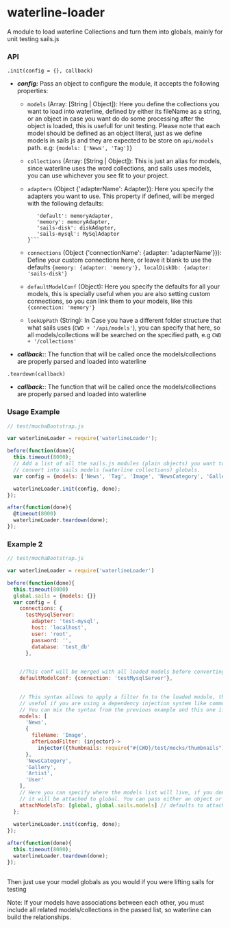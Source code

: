 # waterline-loader
A module to load waterline Collections and turn them into globals, mainly for unit testing sails.js

### API
`.init(config = {}, callback)`
- ***config:***
Pass an object to configure the module, it accepts the following properties:

  - `models` (Array: [String | Object]): Here you define the collections you want
  to load into waterline, defined by either its fileName as a string, or an object in
  case you want do do some processing after the object is loaded, this is usefull for
  unit testing. Please note that each model should be defined as an object literal, just
  as we define models in sails js and they are expected to be store on `api/models` path.
  e.g: `{models: ['News', 'Tag']}`
  - `collections` (Array: [String | Object]): This is just an alias for models, since waterline
  uses the word collections, and sails uses models, you can use whichever you see fit to your project.
  - `adapters` (Object {'adapterName': Adapter}): Here you specify the adapters you want to use. This
  property if defined, will be merged with the following defaults:

    ```{
       'default': memoryAdapter,
       'memory': memoryAdapter,
       'sails-disk': diskAdapter,
       'sails-mysql': MySqlAdapter
    }```
  
  - `connections` (Object {'connectionName': {adapter: 'adapterName'}}): Define your custom connections here,
  or leave it blank to use the defaults ```{memory: {adapter: 'memory'}, localDiskDb: {adapter: 'sails-disk'}```
  - `defaultModelConf` (Object): Here you specify the defaults for all your models, this is specially useful when
  you are also setting custom connections, so you can link them to your models, like this `{connection: 'memory'}`
  - `lookUpPath` (String): In Case you have a different folder structure that what sails uses (`CWD + '/api/models'`),
  you can specify that here, so all models/collections will be searched on the specified path, e.g `CWD + '/collections'`
  
- ***callback:***: The function that will be called once the models/collections are properly parsed and loaded into
waterline

`.teardown(callback)`
- ***callback:***: The function that will be called once the models/collections are properly parsed and loaded into
waterline

### Usage Example


```javascript
// test/mochaBootstrap.js

var waterlineLoader = require('waterlineLoader');

before(function(done){
  this.timeout(8000);
  // Add a list of all the sails.js modules (plain objects) you want to
  // convert into sails models (waterline collections) globals.
  var config = {models: ['News', 'Tag', 'Image', 'NewsCategory', 'Gallery', 'Artist', 'User']}  

  waterlineLoader.init(config, done);
});  

after(function(done){
  @timeout(8000)
  waterlineLoader.teardown(done);
});  
```

### Example 2

```javascript
// test/mochaBootstrap.js

var waterlineLoader = require('waterlineLoader')

before(function(done){
  this.timeout(8000)
  global.sails = {models: {}}
  var config = {
    connections: {
      testMysqlServer:
        adapter: 'test-mysql',
        host: 'localhost',
        user: 'root',
        password: '',
        database: 'test_db'
      },
        

    //This conf will be merged with all loaded models before converting it into a waterline collection
    defaultModelConf: {connection: 'testMysqlServer'},
      

    // This syntax allows to apply a filter fn to the loaded module, this is
    // useful if you are using a dependency injection system like commonjs-injector
    // You can mix the syntax from the previous example and this one if you wish.
    models: [
      'News',
      {
        fileName: 'Image',
        afterLoadFilter: (injector)->
          injector({thumbnails: require("#{CWD}/test/mocks/thumbnails")})
      },
      'NewsCategory',
      'Gallery',
      'Artist',
      'User'
    ],
    // Here you can specify where the models list will live, if you don't provide anything,
    // it will be attached to global. You can pass either an object or an array of objects
    attachModelsTo: [global, global.sails.models] // defaults to attachModelsTo: global
  };
  
  waterlineLoader.init(config, done);
});  

after(function(done){
  this.timeout(8000);
  waterlineLoader.teardown(done);
});  
  
```

Then just use your model globals as you would if you were lifting sails for testing

Note: If your models have associations between each other, you must include all related models/collections
in the passed list, so waterline can build the relationships.